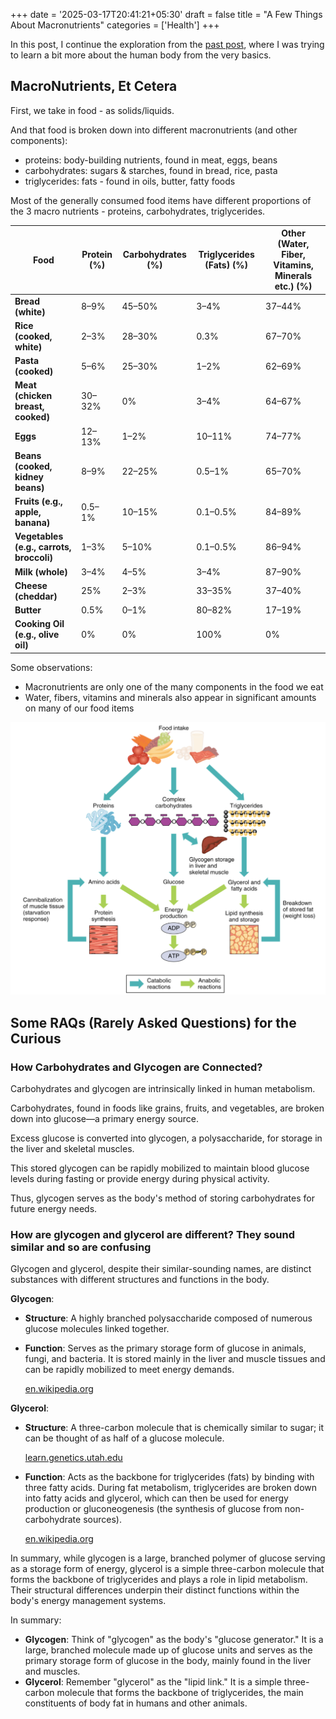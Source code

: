 +++
date = '2025-03-17T20:41:21+05:30'
draft = false
title = "A Few Things About Macronutrients"
categories = ['Health']
+++

In this post, I continue the exploration from the [past post](/p/your-body-is-mostly-just-a-big-battery/),
where I was trying to learn a bit more about the human body
from the very basics.

## MacroNutrients, Et Cetera
First, we take in food - as solids/liquids.

And that food is broken down into different macronutrients (and other components): 

- proteins: body-building nutrients, found in meat, eggs, beans
- carbohydrates: sugars & starches, found in bread, rice, pasta
- triglycerides: fats - found in oils, butter, fatty foods

Most of the generally consumed food items have different proportions of the 3 macro nutrients - proteins, carbohydrates, triglycerides.

| **Food**                                 | **Protein (%)** | **Carbohydrates (%)** | **Triglycerides (Fats) (%)** | **Other (Water, Fiber, Vitamins, Minerals etc.) (%)** |
| ---------------------------------------- | --------------- | --------------------- | ---------------------------- | ----------------------------------------------------- |
| **Bread (white)**                        | 8–9%            | 45–50%                | 3–4%                         | 37–44%                                                |
| **Rice (cooked, white)**                 | 2–3%            | 28–30%                | 0.3%                         | 67–70%                                                |
| **Pasta (cooked)**                       | 5–6%            | 25–30%                | 1–2%                         | 62–69%                                                |
| **Meat (chicken breast, cooked)**        | 30–32%          | 0%                    | 3–4%                         | 64–67%                                                |
| **Eggs**                                 | 12–13%          | 1–2%                  | 10–11%                       | 74–77%                                                |
| **Beans (cooked, kidney beans)**         | 8–9%            | 22–25%                | 0.5–1%                       | 65–70%                                                |
| **Fruits (e.g., apple, banana)**         | 0.5–1%          | 10–15%                | 0.1–0.5%                     | 84–89%                                                |
| **Vegetables (e.g., carrots, broccoli)** | 1–3%            | 5–10%                 | 0.1–0.5%                     | 86–94%                                                |
| **Milk (whole)**                         | 3–4%            | 4–5%                  | 3–4%                         | 87–90%                                                |
| **Cheese (cheddar)**                     | 25%             | 2–3%                  | 33–35%                       | 37–40%                                                |
| **Butter**                               | 0.5%            | 0–1%                  | 80–82%                       | 17–19%                                                |
| **Cooking Oil (e.g., olive oil)**        | 0%              | 0%                    | 100%                         | 0%                                                    |

Some observations:
- Macronutrients are only one of the many components in the food we eat
- Water, fibers, vitamins and minerals also appear in significant amounts on many of our food items

![Energy Generation System](image.png)

## Some RAQs (Rarely Asked Questions) for the Curious

### How Carbohydrates and Glycogen are Connected?

Carbohydrates and glycogen are intrinsically linked in human metabolism. 

Carbohydrates, found in foods like grains, fruits, and vegetables, are broken down into glucose—a primary energy source. 

Excess glucose is converted into glycogen, a polysaccharide, for storage in the liver and skeletal muscles. 

This stored glycogen can be rapidly mobilized to maintain blood glucose levels during fasting or provide energy during physical activity. 

Thus, glycogen serves as the body's method of storing carbohydrates for future energy needs.


### How are glycogen and glycerol are different? They sound similar and so are confusing

Glycogen and glycerol, despite their similar-sounding names, are distinct substances with different structures and functions in the body.

**Glycogen**:

-   **Structure**: A highly branched polysaccharide composed of numerous glucose molecules linked together.
    
-   **Function**: Serves as the primary storage form of glucose in animals, fungi, and bacteria. It is stored mainly in the liver and muscle tissues and can be rapidly mobilized to meet energy demands.
    
    [en.wikipedia.org](https://en.wikipedia.org/wiki/Glycogen)
    

**Glycerol**:

-   **Structure**: A three-carbon molecule that is chemically similar to sugar; it can be thought of as half of a glucose molecule.
    
    [learn.genetics.utah.edu](https://learn.genetics.utah.edu/content/metabolism/gwords/)
    
-   **Function**: Acts as the backbone for triglycerides (fats) by binding with three fatty acids. During fat metabolism, triglycerides are broken down into fatty acids and glycerol, which can then be used for energy production or gluconeogenesis (the synthesis of glucose from non-carbohydrate sources).
    
    [en.wikipedia.org](https://en.wikipedia.org/wiki/Fatty_acid_metabolism)
    

In summary, while glycogen is a large, branched polymer of glucose serving as a storage form of energy, glycerol is a simple three-carbon molecule that forms the backbone of triglycerides and plays a role in lipid metabolism. Their structural differences underpin their distinct functions within the body's energy management systems.

In summary:

-   **Glycogen**: Think of "glycogen" as the body's "glucose generator." It is a large, branched molecule made up of glucose units and serves as the primary storage form of glucose in the body, mainly found in the liver and muscles.
-   **Glycerol**: Remember "glycerol" as the "lipid link." It is a simple three-carbon molecule that forms the backbone of triglycerides, the main constituents of body fat in humans and other animals.


